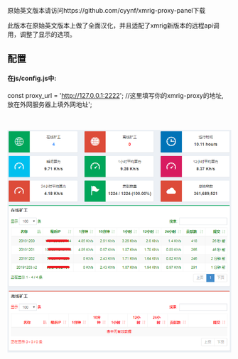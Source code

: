 原始英文版本请访问https://github.com/cyynf/xmrig-proxy-panel下载

此版本在原始英文版本上做了全面汉化，并且适配了xmrig新版本的远程api调用，调整了显示的选项。

## 配置 ##
#### 在js/config.js中: ####
const proxy_url = 'http://127.0.0.1:2222'; //这里填写你的xmrig-proxy的地址, 放在外网服务器上填外网地址';

<br><br>
![Image text](https://github.com/poppy7921/xmrig-proxy-panel/blob/master/img/image1.png)
